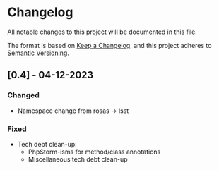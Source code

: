 # Changelog

All notable changes to this project will be documented in this file.

The format is based on [Keep a Changelog](https://keepachangelog.com/en/1.0.0/),
and this project adheres to [Semantic Versioning](https://semver.org/spec/v2.0.0.html).

## [0.4] - 04-12-2023

### Changed

- Namespace change from rosas -> lsst

### Fixed

- Tech debt clean-up:
  - PhpStorm-isms for method/class annotations
  - Miscellaneous tech debt clean-up